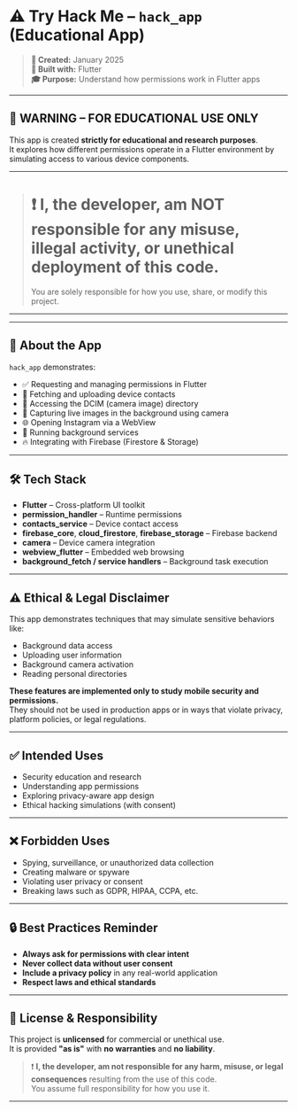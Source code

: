 # ⚠️ Try Hack Me – `hack_app` (Educational App)

> **📅 Created:** January 2025  
> **📱 Built with:** Flutter  
> **🎓 Purpose:** Understand how permissions work in Flutter apps

---

## 🚨 WARNING – FOR EDUCATIONAL USE ONLY

This app is created **strictly for educational and research purposes**.  
It explores how different permissions operate in a Flutter environment by simulating access to various device components.

---
> # ❗ **I, the developer, am NOT responsible for any misuse, illegal activity, or unethical deployment of this code.**  
> You are solely responsible for how you use, share, or modify this project.

---
---

## 📘 About the App

`hack_app` demonstrates:

- ✅ Requesting and managing permissions in Flutter
- 📇 Fetching and uploading device contacts
- 📁 Accessing the DCIM (camera image) directory
- 📸 Capturing live images in the background using camera
- 🌐 Opening Instagram via a WebView
- 🔄 Running background services
- 🔥 Integrating with Firebase (Firestore & Storage)

---

## 🛠️ Tech Stack

- **Flutter** – Cross-platform UI toolkit
- **permission_handler** – Runtime permissions
- **contacts_service** – Device contact access
- **firebase_core**, **cloud_firestore**, **firebase_storage** – Firebase backend
- **camera** – Device camera integration
- **webview_flutter** – Embedded web browsing
- **background_fetch / service handlers** – Background task execution

---

## ⚠️ Ethical & Legal Disclaimer

This app demonstrates techniques that may simulate sensitive behaviors like:

- Background data access  
- Uploading user information  
- Background camera activation  
- Reading personal directories

**These features are implemented only to study mobile security and permissions.**  
They should not be used in production apps or in ways that violate privacy, platform policies, or legal regulations.

---

## ✅ Intended Uses

- Security education and research  
- Understanding app permissions  
- Exploring privacy-aware app design  
- Ethical hacking simulations (with consent)

---

## ❌ Forbidden Uses

- Spying, surveillance, or unauthorized data collection  
- Creating malware or spyware  
- Violating user privacy or consent  
- Breaking laws such as GDPR, HIPAA, CCPA, etc.

---

## 🔒 Best Practices Reminder

- **Always ask for permissions with clear intent**  
- **Never collect data without user consent**  
- **Include a privacy policy** in any real-world application  
- **Respect laws and ethical standards**

---

## 📄 License & Responsibility

This project is **unlicensed** for commercial or unethical use.  
It is provided **"as is"** with **no warranties** and **no liability**.

> ❗ **I, the developer, am not responsible for any harm, misuse, or legal consequences** resulting from the use of this code.  
> You assume full responsibility for how you use it.

---

